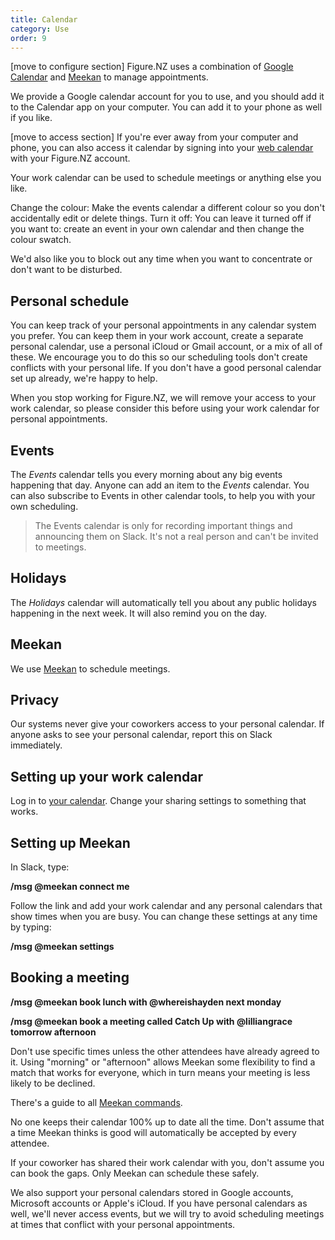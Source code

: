 ```yaml
---
title: Calendar
category: Use
order: 9
---
```


[move to configure section] Figure.NZ uses a combination of [Google Calendar]() and [Meekan]() to manage appointments.

We provide a Google calendar account for you to use, and you should add it to the Calendar app on your computer. You can add it to your phone as well if you like.

[move to access section] If you're ever away from your computer and phone, you can also access it calendar by signing into your  [web calendar](https://calendar.figure.nz) with your Figure.NZ account.


Your work calendar can be used to schedule meetings or anything else you like.

Change the colour: Make the events calendar a different colour so you don't accidentally edit or delete things. 
Turn it off: You can leave it turned off if you want to: create an event in your own calendar and then change the colour swatch.

We'd also like you to block out any time when you want to concentrate or don't want to be disturbed.

## Personal schedule
You can keep track of your personal appointments in any calendar system you prefer. You can keep them in your work account, create a separate personal calendar, use a personal iCloud or Gmail account, or a mix of all of these.
We encourage you to do this so our scheduling tools don't create conflicts with your personal life. If you don't have a good personal calendar set up already, we're happy to help.

When you stop working for Figure.NZ, we will remove your access to your work calendar, so please consider this before using your work calendar for personal appointments.

## Events
The _Events_ calendar tells you every morning about any big events happening that day.
Anyone can add an item to the _Events_ calendar.
You can also subscribe to Events in other calendar tools, to help you with your own scheduling.

> The Events calendar is only for recording important things and announcing them on Slack. It's not a real person and can't be invited to meetings.

## Holidays
The _Holidays_ calendar will automatically tell you about any public holidays happening in the next week. It will also remind you on the day.

## Meekan
We use [Meekan](https://meekan.com) to schedule meetings.

## Privacy
Our systems never give your coworkers access to your personal calendar. If anyone asks to see your personal calendar, report this on Slack immediately.

## Setting up your work calendar
Log in to [your calendar](https://calendar.figure.nz).
Change your sharing settings to something that works.

## Setting up Meekan
In Slack, type:

**/msg @meekan connect me**

Follow the link and add your work calendar and any personal calendars that show times when you are busy.
You can change these settings at any time by typing:

**/msg @meekan settings**

## Booking a meeting

**/msg @meekan book lunch with @whereishayden next monday**

**/msg @meekan book a meeting called Catch Up with @lilliangrace tomorrow afternoon**

Don't use specific times unless the other attendees have already agreed to it. Using "morning" or "afternoon" allows Meekan some flexibility to find a match that works for everyone, which in turn means your meeting is less likely to be declined.

There's a guide to all [Meekan commands](https://meekan.com/slackhelp).

No one keeps their calendar 100% up to date all the time. Don't assume that a time Meekan thinks is good will automatically be accepted by every attendee.

If your coworker has shared their work calendar with you, don't assume you can book the gaps. Only Meekan can schedule these safely.

We also support your personal calendars stored in Google accounts, Microsoft accounts or Apple's iCloud.
If you have personal calendars as well, we'll never access events, but we will try to avoid scheduling meetings at times that conflict with your personal appointments.